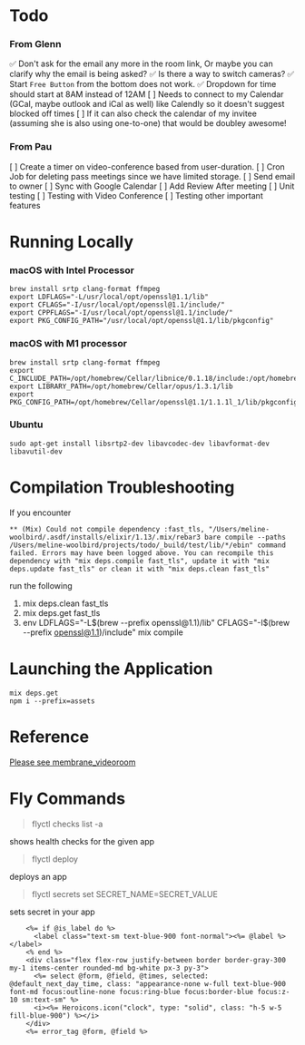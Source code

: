 # Todo

### From Glenn

✅ Don't ask for the email any more in the room link, Or maybe you can clarify why the email is being asked?
✅ Is there a way to switch cameras?
✅ Start `Free Button` from the bottom does not work.
✅  Dropdown for time should start at 8AM instead of 12AM
[ ] Needs to connect to my Calendar (GCal, maybe outlook and iCal as well) like Calendly so it doesn't suggest blocked off times
[ ] If it can also check the calendar of my invitee (assuming she is also using one-to-one) that would be doubley awesome!

### From Pau
[ ] Create a timer on video-conference based from user-duration.
[ ] Cron Job for deleting pass meetings since we have limited storage.
[ ] Send email to owner
[ ] Sync with Google Calendar
[ ] Add Review After meeting 
[ ] Unit testing
[ ] Testing with Video Conference
[ ] Testing other important features

# Running Locally

### macOS with Intel Processor
```
brew install srtp clang-format ffmpeg
export LDFLAGS="-L/usr/local/opt/openssl@1.1/lib"
export CFLAGS="-I/usr/local/opt/openssl@1.1/include/"
export CPPFLAGS="-I/usr/local/opt/openssl@1.1/include/"
export PKG_CONFIG_PATH="/usr/local/opt/openssl@1.1/lib/pkgconfig"
```
### macOS with M1 processor
```
brew install srtp clang-format ffmpeg
export C_INCLUDE_PATH=/opt/homebrew/Cellar/libnice/0.1.18/include:/opt/homebrew/Cellar/opus/1.3.1/include:/opt/homebrew/Cellar/openssl@1.1/1.1.1l_1/include
export LIBRARY_PATH=/opt/homebrew/Cellar/opus/1.3.1/lib
export PKG_CONFIG_PATH=/opt/homebrew/Cellar/openssl@1.1/1.1.1l_1/lib/pkgconfig/
```
### Ubuntu
```
sudo apt-get install libsrtp2-dev libavcodec-dev libavformat-dev libavutil-dev
```

# Compilation Troubleshooting

If you encounter
```
** (Mix) Could not compile dependency :fast_tls, "/Users/meline-woolbird/.asdf/installs/elixir/1.13/.mix/rebar3 bare compile --paths /Users/meline-woolbird/projects/todo/_build/test/lib/*/ebin" command failed. Errors may have been logged above. You can recompile this dependency with "mix deps.compile fast_tls", update it with "mix deps.update fast_tls" or clean it with "mix deps.clean fast_tls"
```
run the following

1. mix deps.clean fast_tls
2. mix deps.get fast_tls
3. env LDFLAGS="-L$(brew --prefix openssl@1.1)/lib" CFLAGS="-I$(brew --prefix openssl@1.1)/include" mix compile

# Launching the Application
```
mix deps.get
npm i --prefix=assets
```
# Reference 
[Please see membrane_videoroom](https://github.com/membraneframework/membrane_videoroom)

# Fly Commands

> flyctl checks list -a <app-name> 

shows health checks for the given app

> flyctl deploy

deploys an app

> flyctl secrets set SECRET_NAME=SECRET_VALUE

sets secret in your app


        <%= if @is_label do %>
          <label class="text-sm text-blue-900 font-normal"><%= @label %></label>
        <% end %>
        <div class="flex flex-row justify-between border border-gray-300 my-1 items-center rounded-md bg-white px-3 py-3">
          <%= select @form, @field, @times, selected: @default_next_day_time, class: "appearance-none w-full text-blue-900 font-md focus:outline-none focus:ring-blue focus:border-blue focus:z-10 sm:text-sm" %>
          <i><%= Heroicons.icon("clock", type: "solid", class: "h-5 w-5 fill-blue-900") %></i>
        </div>
        <%= error_tag @form, @field %>
